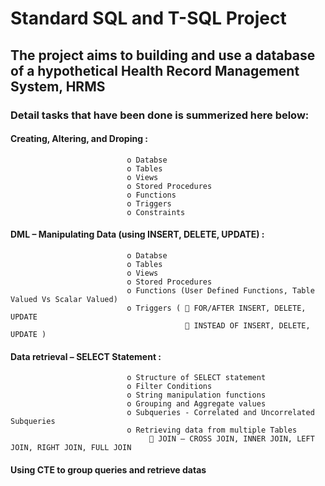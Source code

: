 # Standard SQL and T-SQL Project

## The project aims to building and use a database of a hypothetical Health Record Management System, HRMS

###  Detail tasks that have been done is summerized here below: 
  #### Creating, Altering, and Droping :
                              o Databse
                              o Tables 
                              o Views 
                              o Stored Procedures 
                              o Functions 
                              o Triggers 
                              o Constraints

  #### DML – Manipulating Data (using INSERT, DELETE, UPDATE) :     
                              o Databse
                              o Tables
                              o Views 
                              o Stored Procedures
                              o Functions (User Defined Functions, Table Valued Vs Scalar Valued) 
                              o Triggers (  FOR/AFTER INSERT, DELETE, UPDATE  
                                            INSTEAD OF INSERT, DELETE, UPDATE ) 
                          
  #### Data retrieval – SELECT Statement :                 
                              o Structure of SELECT statement
                              o Filter Conditions 
                              o String manipulation functions 
                              o Grouping and Aggregate values
                              o Subqueries - Correlated and Uncorrelated Subqueries 
                              o Retrieving data from multiple Tables 
                                    JOIN – CROSS JOIN, INNER JOIN, LEFT JOIN, RIGHT JOIN, FULL JOIN 
                                  
  #### Using CTE to group queries and retrieve datas
  
 


